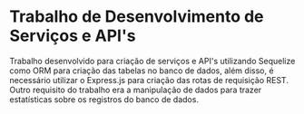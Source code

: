 # Trabalho de Desenvolvimento de Serviços e API's

Trabalho desenvolvido para criação de serviços e API's utilizando Sequelize como ORM para criação das tabelas no banco de dados, além disso, é necessário utilizar o 
Express.js para criação das rotas de requisição REST. Outro requisito do trabalho era a manipulação de dados para trazer estatísticas sobre os registros do banco de dados.
